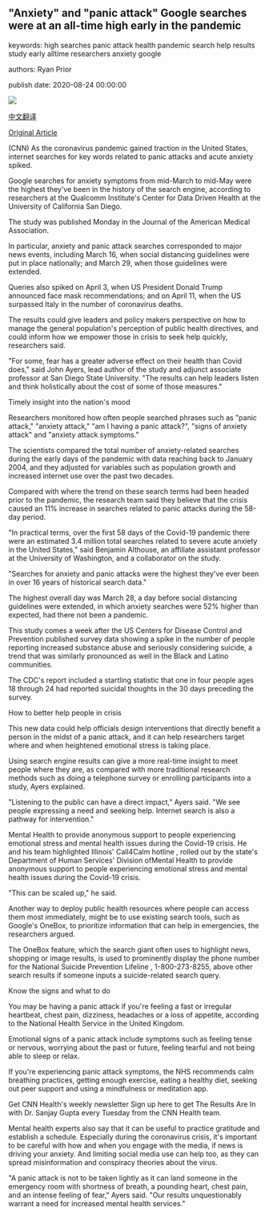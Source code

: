 ## "Anxiety" and "panic attack" Google searches were at an all-time high early in the pandemic

keywords: high searches panic attack health pandemic search help results study early alltime researchers anxiety google

authors: Ryan Prior

publish date: 2020-08-24 00:00:00

![](https://cdn.cnn.com/cnnnext/dam/assets/200821165243-panic-attack-search-engine-results-restricted-super-tease.jpg)

[中文翻译](%22Anxiety%22%20and%20%22panic%20attack%22%20Google%20searches%20were%20at%20an%20all-time%20high%20early%20in%20the%20pandemic_zh.md)

[Original Article](https://edition.cnn.com/2020/08/24/health/panic-attack-internet-search-coronavirus-trnd-wellness/index.html)

(CNN) As the coronavirus pandemic gained traction in the United States, internet searches for key words related to panic attacks and acute anxiety spiked.

Google searches for anxiety symptoms from mid-March to mid-May were the highest they've been in the history of the search engine, according to researchers at the Qualcomm Institute's Center for Data Driven Health at the University of California San Diego.

The study was published Monday in the Journal of the American Medical Association.

In particular, anxiety and panic attack searches corresponded to major news events, including March 16, when social distancing guidelines were put in place nationally; and March 29, when those guidelines were extended.

Queries also spiked on April 3, when US President Donald Trump announced face mask recommendations; and on April 11, when the US surpassed Italy in the number of coronavirus deaths.

The results could give leaders and policy makers perspective on how to manage the general population's perception of public health directives, and could inform how we empower those in crisis to seek help quickly, researchers said.

"For some, fear has a greater adverse effect on their health than Covid does," said John Ayers, lead author of the study and adjunct associate professor at San Diego State University. "The results can help leaders listen and think holistically about the cost of some of those measures."

Timely insight into the nation's mood

Researchers monitored how often people searched phrases such as "panic attack," "anxiety attack," "am I having a panic attack?", "signs of anxiety attack" and "anxiety attack symptoms."

The scientists compared the total number of anxiety-related searches during the early days of the pandemic with data reaching back to January 2004, and they adjusted for variables such as population growth and increased internet use over the past two decades.

Compared with where the trend on these search terms had been headed prior to the pandemic, the research team said they believe that the crisis caused an 11% increase in searches related to panic attacks during the 58-day period.

"In practical terms, over the first 58 days of the Covid-19 pandemic there were an estimated 3.4 million total searches related to severe acute anxiety in the United States," said Benjamin Althouse, an affiliate assistant professor at the University of Washington, and a collaborator on the study.

"Searches for anxiety and panic attacks were the highest they've ever been in over 16 years of historical search data."

The highest overall day was March 28, a day before social distancing guidelines were extended, in which anxiety searches were 52% higher than expected, had there not been a pandemic.

This study comes a week after the US Centers for Disease Control and Prevention published survey data showing a spike in the number of people reporting increased substance abuse and seriously considering suicide, a trend that was similarly pronounced as well in the Black and Latino communities.

The CDC's report included a startling statistic that one in four people ages 18 through 24 had reported suicidal thoughts in the 30 days preceding the survey.

How to better help people in crisis

This new data could help officials design interventions that directly benefit a person in the midst of a panic attack, and it can help researchers target where and when heightened emotional stress is taking place.

Using search engine results can give a more real-time insight to meet people where they are, as compared with more traditional research methods such as doing a telephone survey or enrolling participants into a study, Ayers explained.

"Listening to the public can have a direct impact," Ayers said. "We see people expressing a need and seeking help. Internet search is also a pathway for intervention."

Mental Health to provide anonymous support to people experiencing emotional stress and mental health issues during the Covid-19 crisis. He and his team highlighted Illinois' Call4Calm hotline , rolled out by the state's Department of Human Services' Division ofMental Health to provide anonymous support to people experiencing emotional stress and mental health issues during the Covid-19 crisis.

"This can be scaled up," he said.

Another way to deploy public health resources where people can access them most immediately, might be to use existing search tools, such as Google's OneBox, to prioritize information that can help in emergencies, the researchers argued.

The OneBox feature, which the search giant often uses to highlight news, shopping or image results, is used to prominently display the phone number for the National Suicide Prevention Lifeline , 1-800-273-8255, above other search results if someone inputs a suicide-related search query.

Know the signs and what to do

You may be having a panic attack if you're feeling a fast or irregular heartbeat, chest pain, dizziness, headaches or a loss of appetite, according to the National Health Service in the United Kingdom.

Emotional signs of a panic attack include symptoms such as feeling tense or nervous, worrying about the past or future, feeling tearful and not being able to sleep or relax.

If you're experiencing panic attack symptoms, the NHS recommends calm breathing practices, getting enough exercise, eating a healthy diet, seeking out peer support and using a mindfulness or meditation app.

Get CNN Health's weekly newsletter Sign up here to get The Results Are In with Dr. Sanjay Gupta every Tuesday from the CNN Health team.

Mental health experts also say that it can be useful to practice gratitude and establish a schedule. Especially during the coronavirus crisis, it's important to be careful with how and when you engage with the media, if news is driving your anxiety. And limiting social media use can help too, as they can spread misinformation and conspiracy theories about the virus.

"A panic attack is not to be taken lightly as it can land someone in the emergency room with shortness of breath, a pounding heart, chest pain, and an intense feeling of fear," Ayers said. "Our results unquestionably warrant a need for increased mental health services."